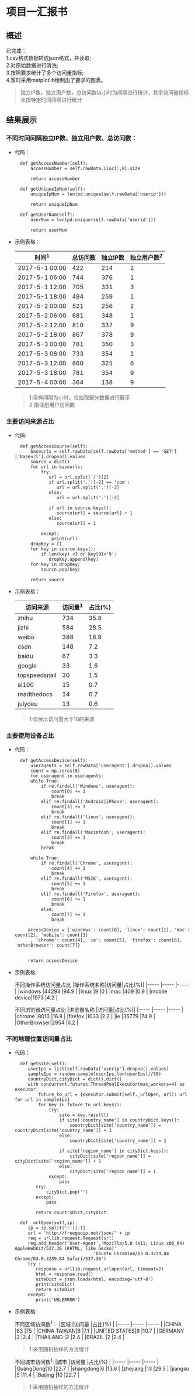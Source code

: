 # 项目一汇报书

## 概述     

已完成：  
1.csv格式数据转成json格式，并读取;  
2.对原始数据进行清洗;  
3.按照要求统计了多个访问量指标;   
4.暂时采用matplotlib绘制出了要求的图表。   

>独立IP数，独立用户数，总访问数以小时为间隔进行统计，其余访问量指标未按特定时间间隔进行统计

## 结果展示

### 不同时间间隔独立IP数、独立用户数、总访问数：

* 代码：

        def getAccessNumber(self):
            accessNumber = self.rawData.iloc[:,0].size

            return accessNumber

        def getUniqueIpNum(self):
            uniqueIpNum = len(pd.unique(self.rawData['userip']))
    
            return uniqueIpNum

        def getUserNum(self):
            userNum = len(pd.unique(self.rawData['userid']))

            return userNum	  

* 示例表格：  

  |时间<sup>1</sup>|总访问数|独立IP数|独立用户数<sup>2</sup>|
  |-----|-----|-----|-----|
  |2017-5-1 00:00|422|214|2|
  |2017-5-1 06:00|744|376|1|
  |2017-5-1 12:00|705|331|3|
  |2017-5-1 18:00|494|259|1|
  |2017-5-2 00:00|521|256|2|
  |2017-5-2 06:00|681|348|1|
  |2017-5-2 12:00|810|337|9|
  |2017-5-2 18:00|867|378|9|
  |2017-5-3 00:00|781|350|3|
  |2017-5-3 06:00|733|354|1|
  |2017-5-3 12:00|860|325|6|
  |2017-5-3 18:00|781|354|9|
  |2017-5-4 00:00|364|138|9|
  >1:采样间隔为小时，仅抽取部分数据进行展示  
  >2:指注册用户访问数

### 主要访问来源占比

* 代码:

        def getAccessSource(self):
            baseurls = self.rawData[self.rawData['method'] == 'GET']['baseurl'].dropna().values
            source = dict()
            for url in baseurls:
                try:
                   url = url.split('/')[2]
                   if url.split('.')[-2] == 'com':
                      url = url.split('.')[-3]
                   else:
                      url = url.split('.')[-2]

                   if url in source.keys():
                      source[url] = source[url] + 1
                   else:
                      source[url] = 1
                
                except:
                    print(url)
            dropKey = []
            for key in source.keys():
                if len(key) <3 or key[0]<'9':
                   dropKey.append(key)
            for key in dropKey:
                source.pop(key)

            return source

* 示例表格：  

  |访问来源|访问量<sup>1</sup>|占比(%)|
  |-----|-----|-----|
  |zhihu|734|35.8|
  |jizhi|584|28.5|
  |weibo|388|18.9|
  |csdn|148|7.2|
  |baidu|67|3.3|
  |google|33|1.6|
  |topspeedsnail|30|1.5|
  |ai100|15|0.7|
  |readthedocs|14|0.7|
  |julydeu|13|0.6|
  >1:仅展示访问量大于10的来源

### 主要使用设备占比

* 代码：

        def getAccessDevice(self):
            useragents = self.rawData['useragent'].dropna().values
            count = np.zeros(8)
            for useragent in useragents:
            while True:
                if re.findall('Windows', useragent):
                    count[0] += 1
                    break
                elif re.findall('Android|iPhone', useragent):
                    count[3] += 1
                    break
                elif re.findall('linux', useragent):
                    count[1] += 1
                    break
                elif re.findall('Macintosh', useragent):
                    count[2] += 1
                    break
                break

            while True:
                if re.findall('Chrome', useragent):
                    count[4] += 1
                    break
                elif re.findall('MSIE', useragent):
                    count[5] += 1
                    break
                elif re.findall('Firefox', useragent):
                    count[6] += 1
                    break
                else:
                    count[7] += 1
                    break

           accessDevice = {'windows': count[0], 'linux': count[1], 'mac': count[2], 'mobile': count[3]
            , 'chrome': count[4], 'ie': count[5], 'firefox': count[6], 'otherBrowser': count[7]}

        
           return accessDevice

* 示例表格   
 
  不同操作系统访问量占比
  |操作系统名称|访问量|占比(%)|
  |-----       |----- |-----|
  |windows     |44293 |94.9 |
  |linux       |9     |0    |
  |mac         |409   |0.9  |
  |mobile device|1973 |4.2  |
  
  不同浏览器访问量占比
  |浏览器名称  |访问量|占比(%)|
  |-----       |----- |-----  |
  |chrome      |8010  |16.8   |
  |firefox     |1033  |2.2    |
  |ie          |35779 |74.9   |
  |OtherBrowser|2954  |6.2    |

### 不同地理位置访问量占比

* 代码：
      
        def getSite(self):
           userIps = list(self.rawData['userip'].dropna().values)
           sampleIps = random.sample(userIps,len(userIps)//50)
           countryDict,cityDict = dict(),dict()
           with concurrent.futures.ThreadPoolExecutor(max_workers=4) as executor:
               future_to_url = {executor.submit(self._urlOpen, url): url for url in sampleIps}
               for key in future_to_url.keys():
                   try:
                       site = key.result()
                       if site['country_name'] in countryDict.keys():
                           countryDict[site['country_name']] = countryDict[site['country_name']] + 1
                       else:
                           countryDict[site['country_name']] = 1

                       if site['region_name'] in cityDict.keys():
                           cityDict[site['region_name']] = cityDict[site['region_name']] + 1
                       else:
                           cityDict[site['region_name']] = 1
                   except:
                       pass
              try:
                  cityDict.pop('')
              except:
                  pass

              return countryDict,cityDict

        def _urlOpen(self,ip):
           ip = ip.split(':')[-1]
           url = 'http://freegeoip.net/json/' + ip
           req = urllib.request.Request(url)
           req.add_header('User-Agent','Mozilla/5.0 (X11; Linux x86_64) AppleWebKit/537.36 (KHTML, like Gecko)'
                                    'Ubuntu Chromium/63.0.3239.84 Chrome/63.0.3239.84 Safari/537.36')
           try :
              response = urllib.request.urlopen(url, timeout=2)
              html = response.read()
              siteDict = json.loads(html, encoding='utf-8')
              print(siteDict)
              return siteDict
           except:
              print('URLERROR')

* 示例表格:   

  不同区域访问数<sup>1</sup>：
  |区域     |访问量   |占比(%)  |
  |-----    |-----    |-----    |
  |CHINA    |63       |75       |
  |CHINA TAIWAN|6     |7.1      |
  |UNITED STATES|9    |10.7     |
  |GERMANY  |2        |2.4      |
  |THAILAND |2        |2.4      |
  |BRAZIL   |2        |2.4      |
  >1:采用随机抽样的方法统计
  
  不同城市访问数<sup>1</sup>:
  |城市     |访问量   |占比(%)  |
  |-----    |-----    |-----    |
  |GuangDong|10       |22.7     |
  |shangdong|6        |13.6     |
  |zhejiang |13       |29.5     |
  |jiangsu  |5        |11.4     |
  |Beijing  |10       |22.7     |
  >1:采用随机抽样的方法统计
